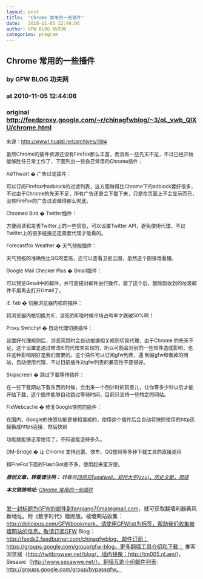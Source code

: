 ```yaml
---
layout: post
title:  "Chrome 常用的一些插件"
date:   2010-11-05 12:44:06
author: GFW BLOG 功夫网
categories: program
---
```


## Chrome 常用的一些插件
### by GFW BLOG 功夫网
### at 2010-11-05 12:44:06
### original <http://feedproxy.google.com/~r/chinagfwblog/~3/oL_vwb_QlXU/chrome.html>

<font size="2">来源：<a href="http://www1.huaidi.net/archives/1194">http://www1.huaidi.net/archives/1194</a><br></font><p><font size="2"><span>虽然Chrome的插件资源还没有Firefox那么丰富，而且有一些先天不足，不过已经开始能够胜任日常工作了，下面列出一些自己常用的Chrome插件：</span></font></p>  <p><font size="2"><span><span></span></span></font></p> <p><font size="2"><span>AdThwart � 广告过滤插件：</span></font></p> <p><font size="2"><span>可以订阅Firefox中adblock的过滤列表，这方面做得比Chrome下的adblock要好很多，不过由于Chrome的先天不足，所有广告还是会下载下来，只是在页面上不会显示而已，没有Firefox的广告过滤做得那么彻底。</span></font></p> <p><font size="2"><span> </span></font></p> <p><font size="2"><span>Chromed Bird � Twitter插件：</span></font></p> <p><font size="2"><span>方便阅读和发表Twitter上的一些信息，可以设置Twitter API，避免使用代理，不过Twitter上的很多链接还是需要代理才能看的。</span></font></p> <p><font size="2"><span> </span></font></p> <p><font size="2"><span>Forecastfox Weather � 天气预报插件：</span></font></p> <p><font size="2"><span>天气预报的准确性比QQ的要高，还可以查看卫星云图，虽然这个图很难看懂。</span></font></p> <p><font size="2"><span> </span></font></p> <p><font size="2"><span>Google Mail Checker Plus � Gmail插件：</span></font></p> <p><font size="2"><span>可以预览Gmail中的邮件，并可直接对邮件进行操作，装了这个后，删除刚收到的垃圾邮件不用再去打开Gmail了。</span></font></p> <p><font size="2"><span> </span></font></p> <p><font size="2"><span>IE Tab � 切换浏览器内核的插件：</span></font></p> <p><font size="2"><span>将浏览器内核切换为IE，该死的IE啥时候市场占有率才跌破50%啊！</span></font></p> <p><font size="2"><span> </span></font></p> <p><font size="2"><span>Proxy Switchy! � 自动代理切换插件：</span></font></p> <p><font size="2"><span>设置好代理规则后，浏览网页时会自动根据相关规则切换代理，由于Chrome 的先天不足，这个设置是通过修改IE的代理来实现的，所以可能会对别的一些软件造成影响，也许这种影响刚好是我们需要的。这个插件可以订阅gfw列表，遇 到被gfw和谐掉的网站，自动使用代理，不过目前插件对gfw列表的兼容性不是很好。</span></font></p> <p><font size="2"><span> </span></font></p> <p><font size="2"><span>Skipscreen � 跳过下载等待插件：</span></font></p> <p><font size="2"><span>在一些下载网站下载东西的时候，会出来一个倒计时的玩意儿，让你等多少秒以后才能开始下载，这个插件能够自动跳过等待时间，目前只支持一些特定的网站。</span></font></p> <p><font size="2"><span> </span></font></p> <p><font size="2"><span>FixWebcache � 修复Google快照的插件：</span></font></p> <p><font size="2"><span>在国内，Google的快照功能是被和谐掉的，使用这个插件后会自动将快照使用的http连接换成https连接，然后快照</span></font></p> <p><font size="2"><span>功能就能够正常使用了，不知道能坚持多久。</span></font></p> <p><font size="2"><span> </span></font></p> <p><font size="2"><span>DM-Bridge � 让 Chrome 支持迅雷、快车、QQ旋风等多种下载工具的直接调用</span></font></p> <p><font size="2"><span>和FireFox下面的FlashGot差不多，使用起来蛮方便。</span></font> </p><div style="margin-top:15px;font-style:italic"> <p><font size="2"><strong>原创文章，转载请注明：</strong> 转载自<a href="http://www1.huaidi.net/">四师兄‖sealwell，郑州大学(zzu)，历史文献，简牍</a></font></p> <p><font size="2"><strong>本文链接地址:</strong> <a href="http://www1.huaidi.net/archives/1194">Chrome 常用的一些插件</a></font></p> </div><font size="2"><br></font> <div>发一封标题为GFW的邮件到fanqiang70ma@gmail.com，就可获取翻墙利器赛风新地址。附《数字时代》赠阅版。被墙网站收集：http://delicious.com/GFWbookmark，请使用GFWlist为标签，帮助我们收集被墙网站的信息。敬请订阅GFW Blog：http://feeds2.feedburner.com/chinagfwblog，邮件订阅：https://groups.google.com/group/gfw-blog。更多翻墙工具介绍和下载：
推客浏览器（http://twitbrowser.net/blog/，墙内镜像：http://tm005.nl.am/)，Sesawe（http://www.sesawwe.net/）。翻墙互助小组邮件列表: http://groups.google.com/group/bypassgfw。<img width="1" height="1" src="https://blogger.googleusercontent.com/tracker/5500297126185736776-1372498262908664652?l=www.chinagfw.org" alt=""></div><img src="http://feeds.feedburner.com/~r/chinagfwblog/~4/oL_vwb_QlXU" height="1" width="1">